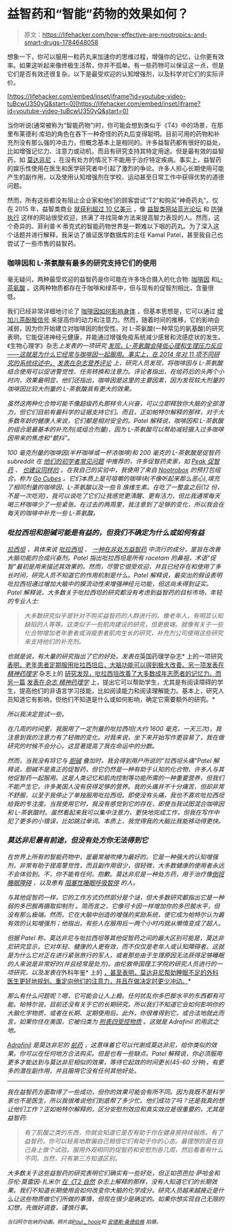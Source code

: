 # 益智药和“智能”药物的效果如何？

> 原文：<https://lifehacker.com/how-effective-are-nootropics-and-smart-drugs-1784648058>

想象一下，你可以服用一粒药丸来加速你的思维过程，增强你的记忆，让你更有效率。如果这听起来像终极生活帮，你并不孤单。有一些药物可以保证这一点，但是它们是否有效还很复杂。以下是最受欢迎的认知增强剂，以及科学对它们的实际评价。

 [https://lifehacker.com/embed/inset/iframe?id=youtube-video-tuBcwU350yQ&start=0](https://lifehacker.com/embed/inset/iframe?id=youtube-video-tuBcwU350yQ&start=0) 

当你听说(通常被称为“智能药物”)时，你可能会想到类似于《T4》中的场景，在那里布莱德利·库珀的角色在吞下一种奇怪的药丸后变得聪明。目前可用的药物和补充剂没有那么强的冲击力，但概念基本上是相同的。许多益智药都有很好的益处，比如增强记忆力、注意力或动机，而且有研究支持其特定用途。但是最有效的益智药，如 [莫达非尼](https://en.wikipedia.org/wiki/Modafinil) ，在没有处方的情况下不能用于治疗特定疾病。事实上，益智药的娱乐性使用在医生和医学研究者中引起了激烈的争论。许多人担心长期使用可能产生的副作用，以及使用认知增强剂在学校、运动甚至日常工作中获得优势的道德问题。



然而，所有这些都没有阻止企业家和他们的顾客尝试“T2”和购买“神奇药丸”。仅在 2015 年，益智类商业 [就获利超过 10 亿美元](http://www.bmj.com/content/351/bmj.h4829) ，像 [益智类网站](https://www.reddit.com/r/Nootropics/)[蓝光论坛](http://www.bluelight.org/vb/forum.php) 和 [防弹执行](https://www.bulletproofexec.com/) 这样的网站很受欢迎，挤满了寻找简单方法来提高智力表现的人。然而，这个奇异的、菲利普·K·蒂克式的智能药物世界是一颗难以下咽的药丸。为了深入这个话题并进行解释，我采访了循证医学数据库的主任 Kamal Patel，甚至我自己也尝试了一些市售的益智药。

### **咖啡因和 L-茶氨酸有最多的研究支持它们的使用**

毫无疑问，两种最受欢迎的益智药是你可能在许多场合摄入的化合物: [咖啡因](https://examine.com/supplements/caffeine/) 和[L-茶氨酸](https://examine.com/supplements/theanine/) 。这两种物质都存在于咖啡和绿茶中，但与现有的促智剂相比，含量很低。

我们已经非常详细地讨论了 [咖啡因如何影响身体](https://lifehacker.com/what-caffeine-actually-does-to-your-brain-5585217) ，但基本思想是，它可以通过 [增加儿茶酚胺信号](https://www.researchgate.net/publication/11594086_Role_of_Catecholamine_Signaling_in_Brain_and_Nervous_System_Functions_New_Insights_from_Mouse_Molecular_Genetic_Study) 来提高你的动力和注意力。然而，随着时间的推移，它的影响会减弱，因为你开始建立对咖啡因的耐受性。对 L-茶氨酸(一种常见的氨基酸)的研究表明，它能促进神经元健康，并能通过增强免疫系统减少感冒和流感症状的发生。《生物心理学》杂志*上发表的一项研究 [发现，L-茶氨酸会降低心理和生理压力反应——这就是为什么它经常与咖啡因一起服用。事实上，在 2014 年对 11 项不同研究的系统综述中，](http://www.health-mall.in/files_hl/L_Theanine_The_Stress_Buster_c.pdf) [发表在杂志*营养评论*](http://nutritionreviews.oxfordjournals.org/content/72/8/507) 上，研究人员发现，将咖啡因与 L-茶氨酸结合使用可以促进警觉性、任务转换和注意力。评论者指出，在给药后的头两个小时内，效果最明显，他们还指出，咖啡因是这里的主要因素，因为发现较大剂量的咖啡因比较大剂量的 L-茶氨酸具有更大的效果。*

*虽然这两种化合物可能不像超级药丸那样令人兴奋，可以立即释放你大脑的全部潜力，但它们目前有最科学的证据支持它们。而且，正如帕特尔解释的那样，对于大多数年龄的健康人来说，它们都是相对安全的。Patel 解释说，咖啡因和 L-茶氨酸的组合是最基本的补充剂(或组合剂量)，因为 L-茶氨酸可以帮助减轻摄入过多咖啡因带来的焦虑和“颤抖”。*

*100 毫克剂量的咖啡因(半杯咖啡或一杯浓咖啡)和 200 毫克的 L-茶氨酸是促智药 subreddit 在 [他们的初学者常见问题](https://www.reddit.com/r/nootropics/wiki/beginners) 中推荐的，许多促智药卖家，如 [Peak 促智药](http://peaknootropics.com/) 、 [也建议同样的](http://peaknootropics.com/three-of-the-best-nootropic-stacks-for-beginners/) 。在我自己的实验中，我使用了来自 [Nootrobox](https://nootrobox.com/) 的预打包组合，称为 [Go Cubes](https://nootrobox.com/go-cubes) 。它们本质上是可咀嚼的咖啡块(不像听起来那么恶心),填充了相同剂量的咖啡因、L-茶氨酸以及一些 B 族维生素。在吃了一整盒之后(12 份，不是一次吃完)，我可以说吃了它们让我感觉更清醒、更有活力，但比我通常每天喝三杯咖啡少了一些紧张。在过去的两周里，我注意到了足够的变化，所以我会在每天的咖啡中补充一些 L-茶氨酸。*

### ***吡拉西坦和胆碱可能是有益的，但我们不确定为什么或如何有益***

*[拉西坦](http://en.wikipedia.org/wiki/Racetam) ，具体来说 [吡拉西坦](https://examine.com/supplements/piracetam/) 、 [一种在非处方益智药](https://en.wikipedia.org/wiki/Piracetam) 中流行的成分，是旨在改善大脑功能的合成兴奋剂。Patel 指出吡拉西坦是所有 racetam 的鼻祖，术语“促智”最初是用来描述其效果的。然而，尽管它很受欢迎，并且已经存在和使用了多长时间，研究人员不知道它的作用机制是什么。Patel 解释说，最突出的假设表明吡拉西坦通过增加大脑中的膜流动性来增强神经元功能，但这尚未得到证实。Patel 解释说，大多数关于吡拉西坦的研究都没有考虑到益智药的目标市场，年轻的专业人士:* 

> *大多数研究似乎是针对不购买益智药的人群进行的。像老年人，有明显认知缺陷的人等等。这类似于一些肌肉建设的研究，但更极端。就像有关于一些化合物增加老年患者或消瘦患者肌肉生长的研究，补充剂公司使用这些研究来支持他们的补充剂。*

*也就是说，有大量的研究指出了它的好处。发表在*英国药理学杂志* 上的一项研究 [表明，老年患者定期服用吡拉西坦后，大脑功能可以得到极大改善。另一项发表在*精神药理学*](http://www.ncbi.nlm.nih.gov/pubmed/16284628) 杂志上的 [研究发现，吡拉西坦改善了大多数成年志愿者的记忆力。而另一篇](https://www.ncbi.nlm.nih.gov/pubmed/826948) [发表在*杂志* *精神药理学*](https://www.ncbi.nlm.nih.gov/pubmed/3305591) 上，提出它可以帮助学生，尤其是有阅读障碍的学生，提高他们的非语言学习技能，比如阅读能力和阅读理解能力。基本上，研究人员知道它有影响，但他们不知道是什么或如何影响，确定它需要额外的研究。*

*所以我决定尝试一些。*

*在几周的时间里，我服用了一定剂量的吡拉西坦(大约 1600 毫克，一天三次)，我注意到我的注意力有了轻微的变化。对我来说，坐下来开始写作更容易了，我在做研究的时候不会分心，这显著提高了我在命运中的分数。*

*然而，当我没有将它与 [胆碱](https://examine.com/supplements/choline/) 叠加时，我会得到用户所说的“拉西坦头痛”Patel 解释说，胆碱不是真正的促智药，但它仍然是一种有助于认知的化合物，许多人与其他促智药一起服用。这是人类记忆和肌肉控制等功能所需的一种重要营养，但我们不能产生它，许多美国人没有获得足够的营养。我的头痛并不十分痛苦，但却非常不舒服，以至于我停止了单独服用吡拉西坦。即使没有头痛，我也不喜欢吡拉西坦给我的专注度。当我使用它时，我没有感觉到它的存在，即使当我试图混合咖啡因和 L-茶氨酸时。虽然看起来我可以集中注意力，更快地完成工作，但我在写作中犯了更多的小错误，比如跳过单词。本质上，我觉得我的大脑比我能移动得更快。*

### ***莫达非尼最有前途，但没有处方你无法得到它***

*在世界上所有的智能药物中，是最常被吹捧为最好的。它是一种强大的认知增强剂，非常有助于提高警觉性，而且副作用很少，很轻微，大多数健康的使用者永远不会体验到。不，你不能有任何。抱歉。莫达非尼是一种处方药，用于治疗像[倒班睡眠障碍](https://en.wikipedia.org/wiki/Shift_work_sleep_disorder) ，以及患有 [阻塞性睡眠呼吸暂停](https://en.wikipedia.org/wiki/Obstructive_sleep_apnea) 的人。* 

*与其他促智药一样，它的工作方式仍然部分是个谜，但大多数研究都指出它是一种弱的多巴胺再摄取抑制剂 。简而言之，它像可卡因一样增加你的多巴胺水平，但没有那么极端。然而，它在大脑中创造的增强的奖励系统，使它成为帕特尔认为最有效的认知增强剂；他指出，有些人在服用后一两个小时内就从懒惰变成了超人。*

*但据 Patel 称，莫达非尼与吡拉西坦等其他促智药之间的最大区别可能是，莫达非尼研究显示，它对年轻、健康的人更有效，而不仅仅是老年人或认知障碍者。这就是为什么它对正在进行紧张旅行的军人，或者那些由于生理原因无法获得足够睡眠的人来说是非常好的(并且经常是处方)。由伦敦帝国理工学院的研究人员进行的一项研究，以及发表在*外科年鉴* 上的 [，甚至表明，莫达非尼帮助睡眠不足的外科医生更好地规划、重定向他们的注意力，并且在做决定时更少冲动。](http://www.ncbi.nlm.nih.gov/pubmed/21997802)*

*那么有什么问题呢？嗯，它可能会让人上瘾。任何扰乱你多巴胺水平的东西都有可能。帕特尔说，目前还没有关于它的长期研究，所以我们不知道它会如何影响你的大脑化学物质，或者在长期、定期使用后。此外，你很难得到它，*或合法地*就此而言，如果你住在美国，它被归类为 [附表四受控物质](http://medshadow.org/drug-classifications-schedule-ii-iii-iv-v/) 。这就是 Adrafinil 的用武之地。*

*[Adrafinil](https://examine.com/supplements/adrafinil/) 是莫达非尼的 [前药](https://en.wikipedia.org/wiki/Prodrug) ，这意味着它可以代谢成莫达非尼，给你类似的效果。你可以在任何地方合法购买。但是也有一些缺点。Patel 解释说，你必须服用更多才能达到与莫达非尼相似的效果，等待它起效的时间更长(45-60 分钟)，有更多的潜在副作用，并且服用它没有任何其他好处。*

* * *

*我在益智药方面取得了一些成功，但你的效果可能会有所不同。因为我既不是科学家也不是医生，所以我很难说他们到底帮了多少忙。他们成功了吗？还是我真的想让他们工作？正如帕特尔解释的，区分安慰剂效应和真实效应是很重要的，尤其是益智药:* 

> *有了肌酸之类的东西，你就会知道它是否有助于你在健身房持续锻炼。有了益智药，你可以轻易地欺骗自己相信它们有助于你的心态。最理想的是在自己身上做个试验。服用外观相同的促智药和安慰剂各几周，然后看看有什么不同。当然，只有第三方知道区别。*

*大多数关于这些益智药的研究表明它们确实有一些好处，但正如芭芭拉·萨哈金和莎伦·莫雷因-扎米尔 [在《T2 自然](http://www.nature.com/nature/journal/v450/n7173/full/4501157a.html) 杂志上解释的那样，没有人知道它们的长期效果。我们不知道长期使用会如何改变你大脑的化学成分。研究人员越来越接近是什么让这些物质做它们所做的事情，但现在很少是确定的。如果你想实现自己无限的幻想，先做好调查，谨慎行事。*

*<small>*当归阿尔佐纳的动画。照片由*</small>[<small>*Paul _ hoole*</small>](https://www.flickr.com/photos/paul_houle/5355475858/)<small>*和*</small> [<small>*安德斯·桑德伯格*</small>](https://www.flickr.com/photos/arenamontanus/303479029/) <small>*拍摄。*</small>*